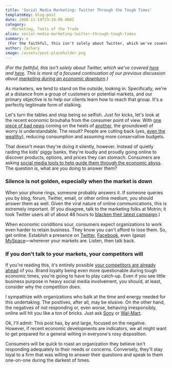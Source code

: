 ```yaml
---
title: 'Social Media Marketing: Twitter Through the Tough Times'
templateKey: blog-post
date: 2008-11-19T23:10:09.000Z
category: 
  -Marketing, Tools of the Trade
alias: social-media-marketing-twitter-through-tough-times
summary: > 
 (For the faithful, this isn't solely about Twitter, which we've covered here and here. This is more of a focused continuation of our previous discussion about marketing during an economic downturn.) As marketers, we tend to stand on the outside, looking in. Specifically, we're at a distance from a group of customers or potential markets, and our primary objective is to help our clients learn how to reach that group. It's a perfectly legitimate form of stalking.
author: Zachary
image: /assets/post-placeholder.png
---
```


_(For the faithful, this isn't solely about Twitter, which we've covered [here](/2008/09/02/social-media-series-a-primer-on-twitter) and [here](/2008/10/03/social-media-marketing-more-twitter). This is more of a focused continuation of our previous discussion about [marketing during an economic downturn](/2008/10/29/marketing-midst-instability).)_

As marketers, we tend to stand on the outside, looking in. Specifically, we're at a distance from a group of customers or potential markets, and our primary objective is to help our clients learn how to reach that group. It's a perfectly legitimate form of stalking.

Let's turn the tables and stop being so selfish. Just for kicks, let's look at the recent economic brouhaha from the consumer point of view. With [one piece of bad news](http://money.cnn.com/2008/11/20/news/economy/jobless_claims/index.htm?postversion=2008112014) coming on the heels of [another](http://online.wsj.com/article/SB122718078950444191.html), the groundswell of worry is understandable. The result? People are cutting back (yes, [even the wealthy](http://www.nytimes.com/2008/11/16/fashion/16consumption.html?partner=rss&emc=rss)), reducing consumption and assuming more conservative budgets.

That doesn't mean they're doing it silently, however. Instead of quietly raiding the kids' piggy banks, they're loudly and proudly going online to discover products, options, and prices they can stomach. Consumers are asking [social media tools to help guide them through the economic abyss](http://www.marketingcharts.com/interactive/social-media-helps-consumers-cope-with-economic-downturn-5141/). The question is, what are you doing to answer them?

### Silence is not golden, especially when the market is down

When your phone rings, someone probably answers it. If someone queries you by blog, forum, Twitter, email, or other online medium, you should answer them as well. Given the viral nature of online communications, this is extremely important. (If you disagree, talk to the marketing folks at Motrin; it took Twitter users all of about 48 hours to [blacken their latest campaign](http://adage.com/digital/article?article_id=132622).)

When economic conditions sour, consumers expect organizations to work even harder to retain business. They know you can't afford to lose them. So, get online. Establish a presence on [Twitter](http://twitter.com), [Facebook](http://facebook.com), even (gasp) [MySpace](http://myspace.com)—wherever your markets are. Listen, then talk back.

### If you don't talk to your markets, your competitors will

If you're reading this, it's entirely possible [your competitors are already ahead](http://www.reuters.com/article/internetNews/idUSTRE4AH8G820081118?pageNumber=1&virtualBrandChannel=0) of you. Brand loyalty being even more questionable during tough economic times, you're going to have to play catch-up. Even if you see little business purpose in heavy social media involvement, you should, at least, consider why the competition _does_.

I sympathize with organizations who balk at the time and energy needed for this undertaking. The positives, after all, may be elusive. On the other hand, the negatives of not responding or, even worse, behaving irresponsibly, online will hit you like a ton of bricks. Just ask [Sony](http://adage.com/smallagency/post?article_id=113945) or [Wal-Mart](http://www.businessweek.com/bwdaily/dnflash/content/oct2006/db20061009_579137.htm).

Ok, I'll admit: This post has, by and large, focused on the negative. However, if recent economic developments are indicators, we all might want to get prepared for a general wilting in everyone's rosy disposition.

Consumers will be quick to roast an organization they believe isn't responding adequately to their needs or concerns. Conversely, they'll stay loyal to a firm that was willing to answer their questions and speak to them one-on-one during the darkest of times.